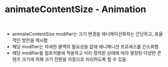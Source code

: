 # animateContentSize - Animation

<br>

* animateContentSize modifier는 크기 변경을 애니메이션화하는 간단하고, 효율적인 방안을 제시함
* 해당 modifier는 자세한 콜백의 필요성을 없애 애니메니션 프로세스를 간소화함
* 해당 modifier를 컴포저블에 적용하고 미리 정의된 상태에 따라 결정된 다양한 콘텐츠 크기에 의해 크기 전환을 자동으로 처리하도록 할 수 있음